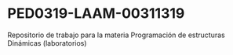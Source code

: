 # PED0319-LAAM-00311319
Repositorio de trabajo para la materia Programación de estructuras Dinámicas (laboratorios)
